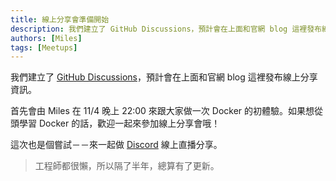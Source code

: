 ```yaml
---
title: 線上分享會準備開始
description: 我們建立了 GitHub Discussions，預計會在上面和官網 blog 這裡發布線上分享資訊。
authors: [Miles]
tags: [Meetups]
---
```


我們建立了 [GitHub Discussions](https://github.com/ganhuaking/ganhuaking.github.io/discussions)，預計會在上面和官網 blog 這裡發布線上分享資訊。

<!--truncate-->

首先會由 Miles 在 11/4 晚上 22:00 來跟大家做一次 Docker 的初體驗。如果想從頭學習 Docker 的話，歡迎一起來參加線上分享會哦！

這次也是個嘗試－－來一起做 [Discord](https://discord.io/ganhuaking) 線上直播分享。

> 工程師都很懶，所以隔了半年，總算有了更新。
